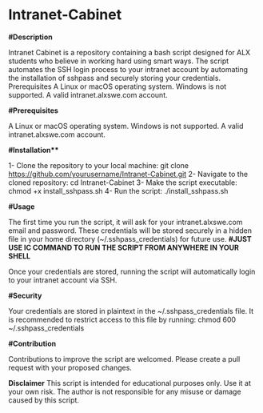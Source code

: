 # Intranet-Cabinet


__#Description__

Intranet Cabinet is a repository containing a bash script designed for ALX students who believe in working hard using smart ways. The script automates the SSH login process to your intranet account by automating the installation of sshpass and securely storing your credentials.
Prerequisites
A Linux or macOS operating system. Windows is not supported.
A valid intranet.alxswe.com account.



__#Prerequisites__

A Linux or macOS operating system. Windows is not supported.
A valid intranet.alxswe.com account.



__#Installation**__

1- Clone the repository to your local machine:
git clone https://github.com/yourusername/Intranet-Cabinet.git
2- Navigate to the cloned repository:
cd Intranet-Cabinet
3- Make the script executable:
chmod +x install_sshpass.sh
4- Run the script:
./install_sshpass.sh


__#Usage__

The first time you run the script, it will ask for your intranet.alxswe.com email and password. These credentials will be stored securely in a hidden file in your home directory (~/.sshpass_credentials) for future use.
**#JUST USE IC COMMAND TO RUN THE SCRIPT FROM ANYWHERE IN YOUR SHELL**

Once your credentials are stored, running the script will automatically login to your intranet account via SSH.



__#Security__

Your credentials are stored in plaintext in the ~/.sshpass_credentials file. It is recommended to restrict access to this file by running:
chmod 600 ~/.sshpass_credentials


__#Contribution__

Contributions to improve the script are welcomed. Please create a pull request with your proposed changes.


__Disclaimer__
This script is intended for educational purposes only. Use it at your own risk. The author is not responsible for any misuse or damage caused by this script.
